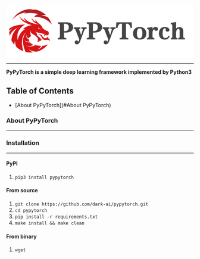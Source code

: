 ![PyPyTorch-Logo](./assets/imgs/pypytorch-logo.png)

---

**PyPyTorch is a simple deep learning framework implemented by Python3**



## Table of Contents

* [About PyPyTorch](#About PyPyTorch)



### About PyPyTorch

---



### Installation

---

#### PyPI

1. `pip3 install pypytorch`

#### From source

1. `git clone https://github.com/dark-ai/pypytorch.git`
2. `cd pypytorch`
3. `pip install -r requirements.txt`
4. `make install && make clean`

#### From binary

1. `wget `

